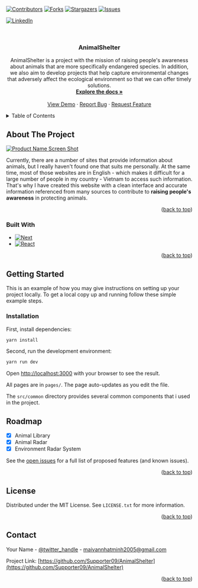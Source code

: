 <!-- Improved compatibility of back to top link: See: https://github.com/othneildrew/Best-README-Template/pull/73 -->
<a name="readme-top"></a>
<!--
*** Thanks for checking out the Best-README-Template. If you have a suggestion
*** that would make this better, please fork the repo and create a pull request
*** or simply open an issue with the tag "enhancement".
*** Don't forget to give the project a star!
*** Thanks again! Now go create something AMAZING! :D
-->



<!-- PROJECT SHIELDS -->
<!--
*** I'm using markdown "reference style" links for readability.
*** Reference links are enclosed in brackets [ ] instead of parentheses ( ).
*** See the bottom of this document for the declaration of the reference variables
*** for contributors-url, forks-url, etc. This is an optional, concise syntax you may use.
*** https://www.markdownguide.org/basic-syntax/#reference-style-links
-->
[![Contributors][contributors-shield]][contributors-url]
[![Forks][forks-shield]][forks-url]
[![Stargazers][stars-shield]][stars-url]
[![Issues][issues-shield]][issues-url]
<!-- [![MIT License][license-shield]][license-url] -->
[![LinkedIn][linkedin-shield]][linkedin-url]



<!-- PROJECT LOGO -->
<br />
<div align="center">

<h3 align="center">AnimalShelter</h3>

  <p align="center">
    AnimalShelter is a project with the mission of raising people's awareness about animals that are more specifically endangered species. In addition, we also aim to develop projects that help capture environmental changes that adversely affect the ecological environment so that we can offer timely solutions.
    <br />
    <a href="https://github.com/Supporter09/AnimalShelter"><strong>Explore the docs »</strong></a>
    <br />
    <br />
    <a href="https://www.animalshelter.tech/">View Demo</a>
    ·
    <a href="https://github.com/Supporter09/AnimalShelter/issues">Report Bug</a>
    ·
    <a href="https://github.com/Supporter09/AnimalShelter/issues">Request Feature</a>
  </p>
</div>



<!-- TABLE OF CONTENTS -->
<details>
  <summary>Table of Contents</summary>
  <ol>
    <li>
      <a href="#about-the-project">About The Project</a>
      <ul>
        <li><a href="#built-with">Built With</a></li>
      </ul>
    </li>
    <li>
      <a href="#getting-started">Getting Started</a>
      <ul>
        <li><a href="#prerequisites">Prerequisites</a></li>
        <li><a href="#installation">Installation</a></li>
      </ul>
    </li>
    <li><a href="#usage">Usage</a></li>
    <li><a href="#roadmap">Roadmap</a></li>
    <li><a href="#contributing">Contributing</a></li>
    <li><a href="#license">License</a></li>
    <li><a href="#contact">Contact</a></li>
    <li><a href="#acknowledgments">Acknowledgments</a></li>
  </ol>
</details>



<!-- ABOUT THE PROJECT -->
## About The Project

[![Product Name Screen Shot][product-screenshot]](https://example.com)

Currently, there are a number of sites that provide information about animals, but I really haven't found one that suits me personally. At the same time, most of those websites are in English - which makes it difficult for a large number of people in my country - Vietnam to access such information. That's why I have created this website with a clean interface and accurate information referenced from many sources to contribute to **raising people's awareness** in protecting animals.

<p align="right">(<a href="#readme-top">back to top</a>)</p>



### Built With

* [![Next][Next.js]][Next-url]
* [![React][React.js]][React-url]
<!-- * [![Angular][Angular.io]][Angular-url] -->
<!-- * [![Svelte][Svelte.dev]][Svelte-url]
* [![Laravel][Laravel.com]][Laravel-url]
* [![Bootstrap][Bootstrap.com]][Bootstrap-url]
* [![JQuery][JQuery.com]][JQuery-url] -->

<p align="right">(<a href="#readme-top">back to top</a>)</p>



<!-- GETTING STARTED -->
## Getting Started

This is an example of how you may give instructions on setting up your project locally.
To get a local copy up and running follow these simple example steps.

### Installation

First, install dependencies:

```bash
yarn install
```

Second, run the development environment:
```bash
yarn run dev
```

Open [http://localhost:3000](http://localhost:3000) with your browser to see the result.

All pages are in `pages/`. The page auto-updates as you edit the file.

The `src/common` directory provides several common components that i used in the project.


<!-- ROADMAP -->
## Roadmap

- [x] Animal Library
- [x] Animal Radar
- [x] Environment Radar System

See the [open issues](https://github.com/Supporter09/AnimalShelter/issues) for a full list of proposed features (and known issues).

<p align="right">(<a href="#readme-top">back to top</a>)</p>

<!-- LICENSE -->
## License

Distributed under the MIT License. See `LICENSE.txt` for more information.

<p align="right">(<a href="#readme-top">back to top</a>)</p>



<!-- CONTACT -->
## Contact

Your Name - [@twitter_handle](https://twitter.com/twitter_handle) - maivannhatminh2005@gmail.com

Project Link: [https://github.com/Supporter09/AnimalShelter](https://github.com/Supporter09/AnimalShelter)

<p align="right">(<a href="#readme-top">back to top</a>)</p>



<!-- ACKNOWLEDGMENTS -->
<!-- ## Acknowledgments

* []()
* []()
* []()

<p align="right">(<a href="#readme-top">back to top</a>)</p>
 -->


<!-- MARKDOWN LINKS & IMAGES -->
<!-- https://www.markdownguide.org/basic-syntax/#reference-style-links -->
[contributors-shield]: https://img.shields.io/github/contributors/Supporter09/AnimalShelter.svg?style=for-the-badge
[contributors-url]: https://github.com/Supporter09/AnimalShelter/graphs/contributors
[forks-shield]: https://img.shields.io/github/forks/Supporter09/AnimalShelter.svg?style=for-the-badge
[forks-url]: https://github.com/Supporter09/AnimalShelter/network/members
[stars-shield]: https://img.shields.io/github/stars/Supporter09/AnimalShelter.svg?style=for-the-badge
[stars-url]: https://github.com/Supporter09/AnimalShelter/stargazers
[issues-shield]: https://img.shields.io/github/issues/Supporter09/AnimalShelter.svg?style=for-the-badge
[issues-url]: https://github.com/Supporter09/AnimalShelter/issues
[license-shield]: https://img.shields.io/github/license/Supporter09/AnimalShelter.svg?style=for-the-badge
[license-url]: https://github.com/Supporter09/AnimalShelter/blob/master/LICENSE.txt
[linkedin-shield]: https://img.shields.io/badge/-LinkedIn-black.svg?style=for-the-badge&logo=linkedin&colorB=555
[linkedin-url]: https://linkedin.com/in/charlie1807
[product-screenshot]: https://lh3.googleusercontent.com/b_OqTPqK35crTnBUm2tdDUpOdyToXOCa_g69HyMU4gq4RZgdYxBiQTvGQbSRJFiMIICv4xhwkMQak0tD69SWsKbGk7tkiu001IP_3hjmYfn3jlTnFFPdnAQOcYBE2yweaic6US_u648sB289TqWOa6mymNLlzuGyulfFcn9kVLenxlexmhj-HDo1IbDU8di_4gc1ZN9b5WDOeLqWZ6uHXvaLUv0Vt3dMJLdaf4IYlXR5o8tzxmRL6ETk-ROKPDhPym33elEGvYJdniZwz0XFAz1XyiJwl5XTZ-HhUrpuc0Au1PTIROlDR3yhsdypkr5HNuzNWmMtPblX7balaJWRw1Nv_Jbzbced4K2jJAXqp9PAzK13RDVQK-6LpQrosCBUx1a_cOX9BLCgJ9GAZPfWcyV4iGIsgZpqFy9YtH9WVd10LruCdxUcAp5zEndBK9vl9y1pwP7fdJ30PRABf75lUzwN4pvOIbNTT2fn65EMqpIK_A1vbOpF0OmYo1KvNqCfhwREF3LNrI7D3QBjTqSOrpKtR-VAkm0SYeDTR2n48kt2RNIOCwmyjKnutMQnhMtPkihLACn5iY4Y2ViJbpQ9_d-V0dj84neRwrmSFprFzNA7o2UUwNmCd2J8lahgBHtpqRM9vyKJqlQQLBmdgxcyjG4hSBTR6ItKVsDaZ1n0u-AVxX4REnijIemN0K431iAvnmK-bnJUpLc_evP5ul_HIuqGrmtbF81UZd4jm9W57L487YbqQnj_RC58Hych5Dayy5CsBlHfk8rBhLtE30Zii9gsqhvNi1GMUBJEeW2fQn3Qghqb_-nMSWBCNMHTw7HvIpAS0Q=w1900-h833-no?authuser=1
[Next.js]: https://img.shields.io/badge/next.js-000000?style=for-the-badge&logo=nextdotjs&logoColor=white
[Next-url]: https://nextjs.org/
[React.js]: https://img.shields.io/badge/React-20232A?style=for-the-badge&logo=react&logoColor=61DAFB
[React-url]: https://reactjs.org/
[Vue.js]: https://img.shields.io/badge/Vue.js-35495E?style=for-the-badge&logo=vuedotjs&logoColor=4FC08D
[Vue-url]: https://vuejs.org/
[Angular.io]: https://img.shields.io/badge/Angular-DD0031?style=for-the-badge&logo=angular&logoColor=white
[Angular-url]: https://angular.io/
[Svelte.dev]: https://img.shields.io/badge/Svelte-4A4A55?style=for-the-badge&logo=svelte&logoColor=FF3E00
[Svelte-url]: https://svelte.dev/
[Laravel.com]: https://img.shields.io/badge/Laravel-FF2D20?style=for-the-badge&logo=laravel&logoColor=white
[Laravel-url]: https://laravel.com
[Bootstrap.com]: https://img.shields.io/badge/Bootstrap-563D7C?style=for-the-badge&logo=bootstrap&logoColor=white
[Bootstrap-url]: https://getbootstrap.com
[JQuery.com]: https://img.shields.io/badge/jQuery-0769AD?style=for-the-badge&logo=jquery&logoColor=white
[JQuery-url]: https://jquery.com 
